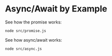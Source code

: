 # Async/Await by Example

See how the promise works:
```sh
node src/promise.js
```

See how async/await works:
```sh
node src/async.js
```
